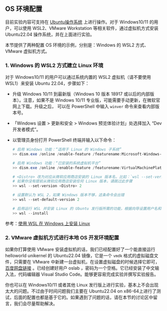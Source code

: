 ## OS 环境配置

目前实验内容可支持在 [Ubuntu操作系统](https://cdimage.ubuntu.com/releases/) 上进行操作。对于 Windows10/11 的用户，可以使用 WSL2、VMware Workstation 等相关软件，通过虚拟机方式安装 Ubuntu22.04 操作系统，并在上面进行实验。

本节提供了两种配置 OS 环境的示例，分别是：Windows 的 WSL2 方式、VMware 虚拟机方式。

### 1. Windows 的 WSL2 方式建立 Linux 环境

对于 Windows10/11 的用户可以通过系统内置的 WSL2 虚拟机（请不要使用 WSL1）来安装 Ubuntu 22.04，步骤如下：

- 升级 Windows 10/11 到最新版（Windows 10 版本 18917 或以后的内部版本）。注意，如果不是 Windows 10/11 专业版，可能需要手动更新，在微软官网上下载。升级之后， 可以在 PowerShell 中输入 `winver` 命令来查看内部版本号。

- 「Windows 设置 > 更新和安全 > Windows 预览体验计划」处选择加入 “Dev 开发者模式”。

- 以管理员身份打开 PowerShell 终端并输入以下命令：

  ```powershell
  # 启用 Windows 功能：“适用于 Linux 的 Windows 子系统”
  >> dism.exe /online /enable-feature /featurename:Microsoft-Windows-Subsystem-Linux /all /norestart
  
  # 启用 Windows 功能：“已安装的系统虚拟机平台”
  >> dism.exe /online /enable-feature /featurename:VirtualMachinePlatform /all /norestart
  
  # <Distro> 改为对应从微软应用商店安装的 Linux 版本名，比如：`wsl --set-version Ubuntu 2`
  # 如果你没有提前从微软应用商店安装任何 Linux 版本，请跳过此步骤
  >> wsl --set-version <Distro> 2
  
  # 设置默认为 WSL 2，如果 Windows 版本不够，这条命令会出错
  >> wsl --set-default-version 2
  
  # 启用运行 WSL 并安装 Linux 的 Ubuntu 发行版所需的功能，根据向导设置用户名和密码
  >> wsl --install
  ```


参考：[使用 WSL 在 Windows 上安装 Linux](https://docs.microsoft.com/zh-cn/windows/wsl/install-win10#step-4---download-the-linux-kernel-update-package)

### 2. VMware 虚拟机方式进行本地 OS 开发环境配置

如果你打算使用 VMware 安装虚拟机的话，我们已经配置好了一个能直接运行 helloworld unikernel 的 Ubuntu22.04 镜像，它是一个 `vmdk` 格式的虚拟磁盘文件，只需要在 VMware 中新建一台虚拟机，在设置虚拟磁盘的时候选择它即可，[百度网盘链接](https://pan.baidu.com/s/1yQHtQIXQUbHCbyqSPtuqqQ?pwd=pcxf) 。已经创建好用户 oslab ，密码为一个空格。它已经安装了中文输入法，代码编辑器 Visual Studio Code。能够更容易完成实验并撰写实验报告。

你也可以在 Windows10/11 或者其他 Linux 发行版上进行实验，基本上不会出现太大的问题。不过由于时间问题我们主要在 Ubuntu22.04  on x86-64上进行了测试，后面的配置也都是基于它的。如果遇到了问题的话，请在本节的讨论区中留言，我们会尽量帮助解决。

